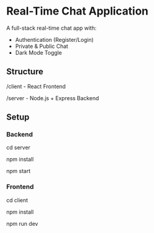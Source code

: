 # Real-Time Chat Application

A full-stack real-time chat app with:

- Authentication (Register/Login)
- Private & Public Chat
- Dark Mode Toggle

## Structure
/client - React Frontend

/server - Node.js + Express Backend

## Setup

### Backend
cd server

npm install

npm start

### Frontend
cd client

npm install

npm run dev